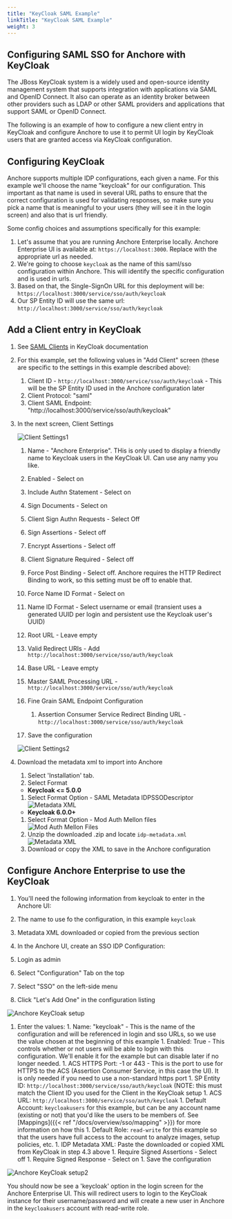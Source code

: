 ```yaml
---
title: "KeyCloak SAML Example"
linkTitle: "KeyCloak SAML Example"
weight: 3
---
```


## Configuring SAML SSO for Anchore with KeyCloak

The JBoss KeyCloak system is a widely used and open-source identity management system that supports integration with applications via SAML and OpenID Connect. It also can operate as an identity broker
between other providers such as LDAP or other SAML providers and applications that support SAML or OpenID Connect.

The following is an example of how to configure a new client entry in KeyCloak and configure Anchore to use it to permit UI login by KeyCloak users that are granted access via KeyCloak configuration.


## Configuring KeyCloak

Anchore supports multiple IDP configurations, each given a name. For this example we'll choose the name "keycloak" for our configuration.
This important as that name is used in several URL paths to ensure that the correct configuration is used for validating responses,
so make sure you pick a name that is meaningful to your users (they will see it in the login screen) and also that is url friendly.

Some config choices and assumptions specifically for this example:
1. Let's assume that you are running Anchore Enterprise locally. Anchore Enterprise UI is available at: `https://localhost:3000`. Replace with the appropriate url as needed.
1. We're going to choose `keycloak` as the name of this saml/sso configuration within Anchore. This will identify the specific configuration and is used in urls.
1. Based on that, the Single-SignOn URL for this deployment will be: `https://localhost:3000/service/sso/auth/keycloak`
1. Our SP Entity ID will use the same url: `http://localhost:3000/service/sso/auth/keycloak`

## Add a Client entry in KeyCloak

1. See [SAML Clients](https://www.keycloak.org/docs/latest/server_admin/index.html#saml-clients) in KeyCloak documentation

1. For this example, set the following values in "Add Client" screen (these are specific to the settings in this example described above):
    1. Client ID - `http://localhost:3000/service/sso/auth/keycloak` - This will be the SP Entity ID used in the Anchore configuration later
    1. Client Protocol: "saml"
    1. Client SAML Endpoint: "http://localhost:3000/service/sso/auth/keycloak"

1. In the next screen, Client Settings

    ![Client Settings1](keycloak_sso_client_settings1.png)  

    1. Name - "Anchore Enterprise". THis is only used to display a friendly name to Keycloak users in the KeyCloak UI. Can use any namy you like.
    1. Enabled - Select on
    1. Include Authn Statement - Select on
    1. Sign Documents - Select on
    1. Client Sign Authn Requests - Select Off
    1. Sign Assertions - Select off
    1. Encrypt Assertions - Select off
    1. Client Signature Required - Select off
    1. Force Post Binding - Select off. Anchore requires the HTTP Redirect Binding to work, so this setting must be off to enable that.
    1. Force Name ID Format - Select on
    1. Name ID Format - Select username or email (transient uses a generated UUID per login and persistent use the Keycloak user's UUID)
    1. Root URL - Leave empty
    1. Valid Redirect URIs - Add `http://localhost:3000/service/sso/auth/keycloak`
    1. Base URL - Leave empty
    1. Master SAML Processing URL - `http://localhost:3000/service/sso/auth/keycloak`    
    1. Fine Grain SAML Endpoint Configuration
        1. Assertion Consumer Service Redirect Binding URL - `http://localhost:3000/service/sso/auth/keycloak`    

    1. Save the configuration

    ![Client Settings2](keycloak_sso_client_settings2.png)

1. Download the metadata xml to import into Anchore

    1. Select 'Installation' tab.
    1. Select Format

      * **Keycloak <= 5.0.0**

      1. Select Format Option - SAML Metadata IDPSSODescriptor
        ![Metadata XML](keycloak_sso_metadata_xml.png)

      * **Keycloak 6.0.0+**

      1. Select Format Option - Mod Auth Mellon files
        ![Mod Auth Mellon Files](keycloak_sso_metadata_auth_mellon_files.png)
      2. Unzip the downloaded .zip and locate `idp-metadata.xml`
        ![Metadata XML](keycloak_sso_metadata_auth_mellon_files_download.png)
    1. Download or copy the XML to save in the Anchore configuration

## Configure Anchore Enterprise to use the KeyCloak

1. You'll need the following information from keycloak to enter in the Anchore UI:
  1. The name to use fo the configuration, in this example `keycloak`
  1. Metadata XML downloaded or copied from the previous section

1. In the Anchore UI, create an SSO IDP Configuration:
  1. Login as admin
  1. Select "Configuration" Tab on the top
  1. Select "SSO" on the left-side menu
  1. Click "Let's Add One" in the configuration listing

  ![Anchore KeyCloak setup](keycloak_sso_anchoreui_config1.png)

  1. Enter the values:
    1. Name: "keycloak" - This is the name of the configuration and will be referenced in login and sso URLs, so we use the value chosen at the beginning of this example
    1. Enabled: True - This controls whether or not users will be able to login with this configuration. We'll enable it for the example but can disable later if no longer needed.
    1. ACS HTTPS Port: -1 or 443 - This is the port to use for HTTPS to the ACS (Assertion Consumer Service, in this case the UI). It is only needed if you need to use a non-standard https port
    1. SP Entity ID: `http://localhost:3000/service/sso/auth/keycloak` (NOTE: this must match the Client ID you used for the Client in the KeyCloak setup
    1. ACS URL: `http://localhost:3000/service/sso/auth/keycloak`
    1. Default Account: `keycloakusers` for this example, but can be any account name (existing or not) that you'd like the users to be members of. See [Mappings]({{< ref "/docs/overview/sso/mapping" >}}) for more information on how this
    1. Default Role: `read-write` for this example so that the users have full access to the account to analyze images, setup policies, etc.
    1. IDP Metadata XML: Paste the downloaded or copied XML from KeyCloak in step 4.3 above
    1. Require Signed Assertions - Select off
    1. Require Signed Response - Select on
    1. Save the configuration

![Anchore KeyCloak setup2](keycloak_sso_anchoreui_config2.png)


You should now be see a 'keycloak' option in the login screen for the Anchore Enterprise UI. This will redirect users to login to the KeyCloak instance for their username/password and will create a new user in Anchore in the `keycloakusers` account with read-write role.   
